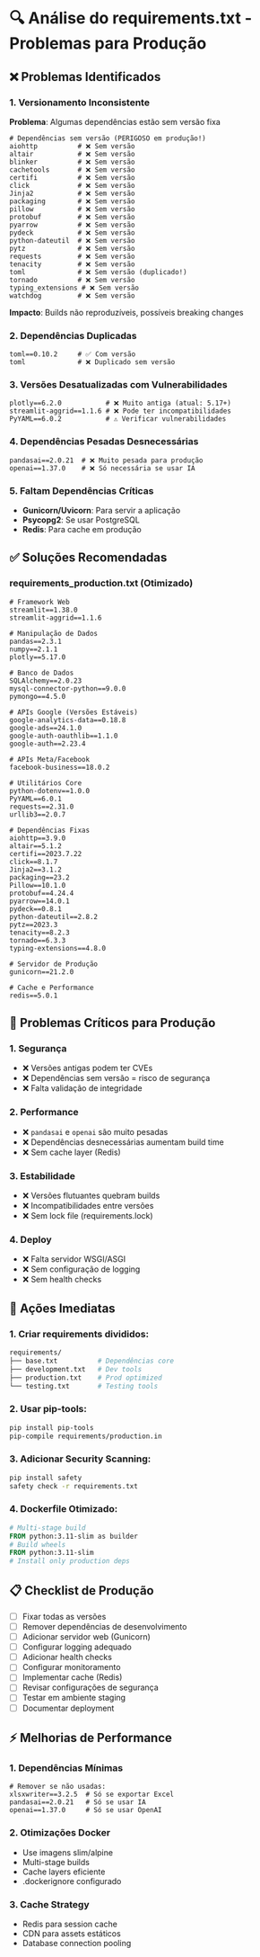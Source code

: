 # 🔍 Análise do requirements.txt - Problemas para Produção

## ❌ **Problemas Identificados**

### 1. **Versionamento Inconsistente**

**Problema**: Algumas dependências estão sem versão fixa

```pip-requirements
# Dependências sem versão (PERIGOSO em produção!)
aiohttp          # ❌ Sem versão
altair           # ❌ Sem versão
blinker          # ❌ Sem versão
cachetools       # ❌ Sem versão
certifi          # ❌ Sem versão
click            # ❌ Sem versão
Jinja2           # ❌ Sem versão
packaging        # ❌ Sem versão
pillow           # ❌ Sem versão
protobuf         # ❌ Sem versão
pyarrow          # ❌ Sem versão
pydeck           # ❌ Sem versão
python-dateutil  # ❌ Sem versão
pytz             # ❌ Sem versão
requests         # ❌ Sem versão
tenacity         # ❌ Sem versão
toml             # ❌ Sem versão (duplicado!)
tornado          # ❌ Sem versão
typing_extensions # ❌ Sem versão
watchdog         # ❌ Sem versão
```

**Impacto**: Builds não reproduzíveis, possíveis breaking changes

### 2. **Dependências Duplicadas**

```pip-requirements
toml==0.10.2     # ✅ Com versão
toml             # ❌ Duplicado sem versão
```

### 3. **Versões Desatualizadas com Vulnerabilidades**

```pip-requirements
plotly==6.2.0           # ❌ Muito antiga (atual: 5.17+)
streamlit-aggrid==1.1.6 # ❌ Pode ter incompatibilidades
PyYAML==6.0.2           # ⚠️ Verificar vulnerabilidades
```

### 4. **Dependências Pesadas Desnecessárias**

```pip-requirements
pandasai==2.0.21  # ❌ Muito pesada para produção
openai==1.37.0    # ❌ Só necessária se usar IA
```

### 5. **Faltam Dependências Críticas**

- **Gunicorn/Uvicorn**: Para servir a aplicação
- **Psycopg2**: Se usar PostgreSQL
- **Redis**: Para cache em produção

## ✅ **Soluções Recomendadas**

### **requirements_production.txt** (Otimizado)

```pip-requirements
# Framework Web
streamlit==1.38.0
streamlit-aggrid==1.1.6

# Manipulação de Dados
pandas==2.3.1
numpy==2.1.1
plotly==5.17.0

# Banco de Dados
SQLAlchemy==2.0.23
mysql-connector-python==9.0.0
pymongo==4.5.0

# APIs Google (Versões Estáveis)
google-analytics-data==0.18.8
google-ads==24.1.0
google-auth-oauthlib==1.1.0
google-auth==2.23.4

# APIs Meta/Facebook
facebook-business==18.0.2

# Utilitários Core
python-dotenv==1.0.0
PyYAML==6.0.1
requests==2.31.0
urllib3==2.0.7

# Dependências Fixas
aiohttp==3.9.0
altair==5.1.2
certifi==2023.7.22
click==8.1.7
Jinja2==3.1.2
packaging==23.2
Pillow==10.1.0
protobuf==4.24.4
pyarrow==14.0.1
pydeck==0.8.1
python-dateutil==2.8.2
pytz==2023.3
tenacity==8.2.3
tornado==6.3.3
typing-extensions==4.8.0

# Servidor de Produção
gunicorn==21.2.0

# Cache e Performance
redis==5.0.1
```

## 🚨 **Problemas Críticos para Produção**

### 1. **Segurança**

- ❌ Versões antigas podem ter CVEs
- ❌ Dependências sem versão = risco de segurança
- ❌ Falta validação de integridade

### 2. **Performance**

- ❌ `pandasai` e `openai` são muito pesadas
- ❌ Dependências desnecessárias aumentam build time
- ❌ Sem cache layer (Redis)

### 3. **Estabilidade**

- ❌ Versões flutuantes quebram builds
- ❌ Incompatibilidades entre versões
- ❌ Sem lock file (requirements.lock)

### 4. **Deploy**

- ❌ Falta servidor WSGI/ASGI
- ❌ Sem configuração de logging
- ❌ Sem health checks

## 🔧 **Ações Imediatas**

### 1. **Criar requirements divididos:**

```bash
requirements/
├── base.txt          # Dependências core
├── development.txt   # Dev tools
├── production.txt    # Prod optimized
└── testing.txt       # Testing tools
```

### 2. **Usar pip-tools:**

```bash
pip install pip-tools
pip-compile requirements/production.in
```

### 3. **Adicionar Security Scanning:**

```bash
pip install safety
safety check -r requirements.txt
```

### 4. **Dockerfile Otimizado:**

```dockerfile
# Multi-stage build
FROM python:3.11-slim as builder
# Build wheels
FROM python:3.11-slim
# Install only production deps
```

## 📋 **Checklist de Produção**

- [ ] Fixar todas as versões
- [ ] Remover dependências de desenvolvimento
- [ ] Adicionar servidor web (Gunicorn)
- [ ] Configurar logging adequado
- [ ] Adicionar health checks
- [ ] Configurar monitoramento
- [ ] Implementar cache (Redis)
- [ ] Revisar configurações de segurança
- [ ] Testar em ambiente staging
- [ ] Documentar deployment

## ⚡ **Melhorias de Performance**

### 1. **Dependências Mínimas**

```pip-requirements
# Remover se não usadas:
xlsxwriter==3.2.5  # Só se exportar Excel
pandasai==2.0.21   # Só se usar IA
openai==1.37.0     # Só se usar OpenAI
```

### 2. **Otimizações Docker**

- Use imagens slim/alpine
- Multi-stage builds
- Cache layers eficiente
- .dockerignore configurado

### 3. **Cache Strategy**

- Redis para session cache
- CDN para assets estáticos
- Database connection pooling

